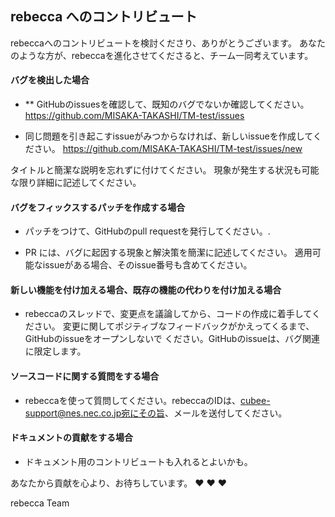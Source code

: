 ## rebecca へのコントリビュート

rebeccaへのコントリビュートを検討くださり、ありがとうございます。
あなたのような方が、rebeccaを進化させてくださると、チーム一同考えています。

#### **バグを検出した場合**

* ** GitHubのissuesを確認して、既知のバグでないか確認してください。
https://github.com/MISAKA-TAKASHI/TM-test/issues

* 同じ問題を引き起こすissueがみつからなければ、新しいissueを作成してください。
https://github.com/MISAKA-TAKASHI/TM-test/issues/new

タイトルと簡潔な説明を忘れずに付けてください。
現象が発生する状況も可能な限り詳細に記述してください。

#### **バグをフィックスするパッチを作成する場合**

* パッチをつけて、GitHubのpull requestを発行してください。.

* PR には、バグに起因する現象と解決策を簡潔に記述してください。
適用可能なissueがある場合、そのissue番号も含めてください。

#### **新しい機能を付け加える場合、既存の機能の代わりを付け加える場合**

* rebeccaのスレッドで、変更点を議論してから、コードの作成に着手してください。
変更に関してポジティブなフィードバックがかえってくるまで、GitHubのissueをオープンしないで
ください。GitHubのissueは、バグ関連に限定します。

#### **ソースコードに関する質問をする場合**

* rebeccaを使って質問してください。rebeccaのIDは、cubee-support@nes.nec.co.jp宛にその旨、メールを送付してください。

#### **ドキュメントの貢献をする場合**

* ドキュメント用のコントリビュートも入れるとよいかも。

あなたから貢献を心より、お待ちしています。 :heart: :heart: :heart:

rebecca Team


